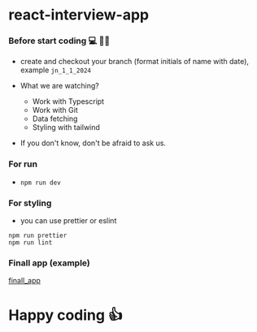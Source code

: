 # react-interview-app

### Before start coding 💻 😮‍💨
- create and checkout your branch (format initials of name with date), example `jn_1_1_2024`
- What we are watching?
    - Work with Typescript 
    - Work with Git
    - Data fetching
    - Styling with tailwind

- If you don't know, don't be afraid to ask us.

### For run
- `npm run dev`

### For styling
- you can use prettier or eslint 

```
npm run prettier 
npm run lint
```

### Finall app (example)
[finall_app](https://github.com/Direct-Technologies-CZ/react-interview/blob/result/public/finall_app.png)

# Happy coding 👍
